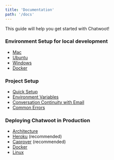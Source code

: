 ```yaml
---
title: 'Documentation'
path: '/docs'
---
```


This guide will help you get started with Chatwoot!

### Environment Setup for local development

* [Mac](/docs/installation-guide-mac-os)
* [Ubuntu](/docs/installation-guide-ubuntu)
* [Windows](/docs/installation-guide-windows)
* [Docker](/docs/installation-guide-docker)

### Project Setup

* [Quick Setup](/docs/quick-setup)
* [Environment Variables](/docs/environment-variables)
* [Conversation Continuity with Email](/docs/conversation-continuity)
* [Common Errors](/docs/common-errors)

### Deploying Chatwoot in Production

* [Architecture](/docs/deployment/architecture)
* [Heroku](/docs/deployment/deploy-chatwoot-with-heroku) (recommended)
* [Caprover](/docs/deployment/deploy-chatwoot-with-caprover) (recommended)
* [Docker](/docs/deployment/deploy-chatwoot-with-docker)
* [Linux](/docs/deployment/deploy-chatwoot-in-linux-vm)
